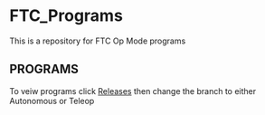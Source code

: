 # FTC_Programs
This is a repository for FTC Op Mode programs

## PROGRAMS
To veiw programs click [Releases](https://github.com/4H-Botsmiths/FTC_Programs/releases) then change the branch to either Autonomous or Teleop
